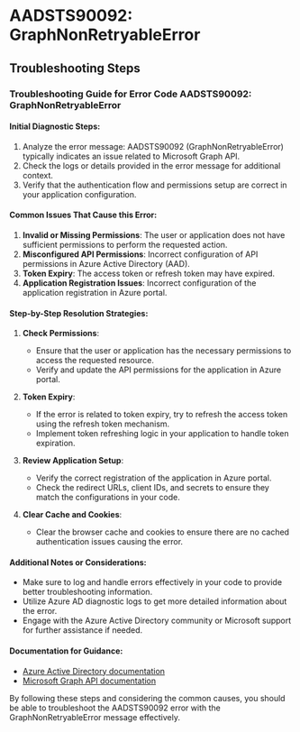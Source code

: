 
# AADSTS90092: GraphNonRetryableError


## Troubleshooting Steps
### Troubleshooting Guide for Error Code AADSTS90092: GraphNonRetryableError

#### Initial Diagnostic Steps:
1. Analyze the error message: AADSTS90092 (GraphNonRetryableError) typically indicates an issue related to Microsoft Graph API.
2. Check the logs or details provided in the error message for additional context.
3. Verify that the authentication flow and permissions setup are correct in your application configuration.

#### Common Issues That Cause this Error:
1. **Invalid or Missing Permissions**: The user or application does not have sufficient permissions to perform the requested action.
2. **Misconfigured API Permissions**: Incorrect configuration of API permissions in Azure Active Directory (AAD).
3. **Token Expiry**: The access token or refresh token may have expired.
4. **Application Registration Issues**: Incorrect configuration of the application registration in Azure portal.

#### Step-by-Step Resolution Strategies:
1. **Check Permissions**:
   - Ensure that the user or application has the necessary permissions to access the requested resource.
   - Verify and update the API permissions for the application in Azure portal.

2. **Token Expiry**:
   - If the error is related to token expiry, try to refresh the access token using the refresh token mechanism.
   - Implement token refreshing logic in your application to handle token expiration.

3. **Review Application Setup**:
   - Verify the correct registration of the application in Azure portal.
   - Check the redirect URLs, client IDs, and secrets to ensure they match the configurations in your code.

4. **Clear Cache and Cookies**:
   - Clear the browser cache and cookies to ensure there are no cached authentication issues causing the error.

#### Additional Notes or Considerations:
- Make sure to log and handle errors effectively in your code to provide better troubleshooting information.
- Utilize Azure AD diagnostic logs to get more detailed information about the error.
- Engage with the Azure Active Directory community or Microsoft support for further assistance if needed.

#### Documentation for Guidance:
- [Azure Active Directory documentation](https://docs.microsoft.com/en-us/azure/active-directory/)
- [Microsoft Graph API documentation](https://docs.microsoft.com/en-us/graph/)

By following these steps and considering the common causes, you should be able to troubleshoot the AADSTS90092 error with the GraphNonRetryableError message effectively.